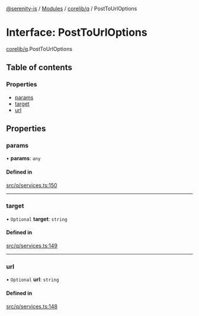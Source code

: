 [@serenity-is](../README.md) / [Modules](../modules.md) / [corelib/q](../modules/corelib_q.md) / PostToUrlOptions

# Interface: PostToUrlOptions

[corelib/q](../modules/corelib_q.md).PostToUrlOptions

## Table of contents

### Properties

- [params](corelib_q.PostToUrlOptions.md#params)
- [target](corelib_q.PostToUrlOptions.md#target)
- [url](corelib_q.PostToUrlOptions.md#url)

## Properties

### params

• **params**: `any`

#### Defined in

[src/q/services.ts:150](https://github.com/serenity-is/serenity/blob/master/packages/corelib/src/q/services.ts#L150)

___

### target

• `Optional` **target**: `string`

#### Defined in

[src/q/services.ts:149](https://github.com/serenity-is/serenity/blob/master/packages/corelib/src/q/services.ts#L149)

___

### url

• `Optional` **url**: `string`

#### Defined in

[src/q/services.ts:148](https://github.com/serenity-is/serenity/blob/master/packages/corelib/src/q/services.ts#L148)
